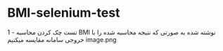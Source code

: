 # BMI-selenium-test

1 - تست چک کردن محاسبه BMI نوشته شده به صورتی که نتیجه محاسبه شده را با خروجی سامانه مقایسه میکنیم
image.png